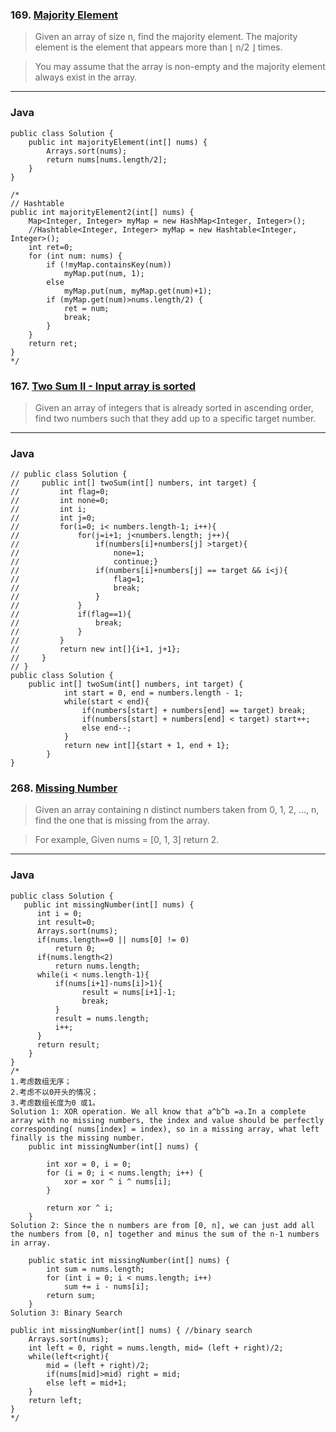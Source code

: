 ### 169. [Majority Element](https://leetcode.com/problems/majority-element/#/description)
>Given an array of size n, find the majority element. The majority element is the element that appears more than ⌊ n/2 ⌋ times.

>You may assume that the array is non-empty and the majority element always exist in the array.  
----
### Java
```
public class Solution {
    public int majorityElement(int[] nums) {
        Arrays.sort(nums);
        return nums[nums.length/2];
    }
}

/*
// Hashtable 
public int majorityElement2(int[] nums) {
    Map<Integer, Integer> myMap = new HashMap<Integer, Integer>();
    //Hashtable<Integer, Integer> myMap = new Hashtable<Integer, Integer>();
    int ret=0;
    for (int num: nums) {
        if (!myMap.containsKey(num))
            myMap.put(num, 1);
        else
            myMap.put(num, myMap.get(num)+1);
        if (myMap.get(num)>nums.length/2) {
            ret = num;
            break;
        }
    }
    return ret;
}
*/
```
### 167. [Two Sum II - Input array is sorted](https://leetcode.com/problems/two-sum-ii-input-array-is-sorted/#/description)
>Given an array of integers that is already sorted in ascending order, find two numbers such that they add up to a specific target number.
----
### Java
```
// public class Solution {
//     public int[] twoSum(int[] numbers, int target) {
//         int flag=0;
//         int none=0;
//         int i;
//         int j=0;
//         for(i=0; i< numbers.length-1; i++){
//             for(j=i+1; j<numbers.length; j++){
//                 if(numbers[i]+numbers[j] >target){
//                     none=1;
//                     continue;}
//                 if(numbers[i]+numbers[j] == target && i<j){
//                     flag=1;
//                     break;
//                 }
//             }
//             if(flag==1){
//                 break;
//             }
//         }
//         return new int[]{i+1, j+1};
//     }
// }
public class Solution {
    public int[] twoSum(int[] numbers, int target) {
            int start = 0, end = numbers.length - 1;
            while(start < end){
                if(numbers[start] + numbers[end] == target) break;
                if(numbers[start] + numbers[end] < target) start++;
                else end--;
            }
            return new int[]{start + 1, end + 1};
        }
}
```
### 268. [Missing Number](https://leetcode.com/problems/missing-number/#/description)
>Given an array containing n distinct numbers taken from 0, 1, 2, ..., n, find the one that is missing from the array.

>For example,
>Given nums = [0, 1, 3] return 2.
----
### Java
```
public class Solution {
   public int missingNumber(int[] nums) {
      int i = 0;
      int result=0;
      Arrays.sort(nums);
      if(nums.length==0 || nums[0] != 0)
          return 0;
      if(nums.length<2)
          return nums.length;
      while(i < nums.length-1){
          if(nums[i+1]-nums[i]>1){
                result = nums[i+1]-1;
                break;  
          }
          result = nums.length;  
          i++;
      }
      return result;
    }
}
/*
1.考虑数组无序；
2.考虑不以0开头的情况；
3.考虑数组长度为0 或1。
Solution 1: XOR operation. We all know that a^b^b =a.In a complete array with no missing numbers, the index and value should be perfectly corresponding( nums[index] = index), so in a missing array, what left finally is the missing number.
    public int missingNumber(int[] nums) {

        int xor = 0, i = 0;
        for (i = 0; i < nums.length; i++) {
            xor = xor ^ i ^ nums[i];
        }

        return xor ^ i;
    }
Solution 2: Since the n numbers are from [0, n], we can just add all the numbers from [0, n] together and minus the sum of the n-1 numbers in array.

    public static int missingNumber(int[] nums) {
        int sum = nums.length;
        for (int i = 0; i < nums.length; i++)
            sum += i - nums[i];
        return sum;
    }
Solution 3: Binary Search

public int missingNumber(int[] nums) { //binary search
    Arrays.sort(nums);
    int left = 0, right = nums.length, mid= (left + right)/2;
    while(left<right){
        mid = (left + right)/2;
        if(nums[mid]>mid) right = mid;
        else left = mid+1;
    }
    return left;
}
*/
```
